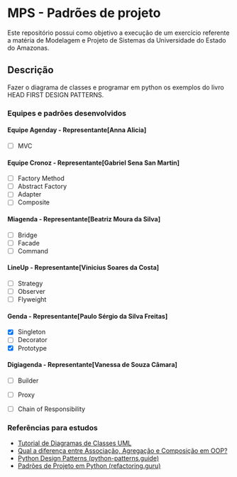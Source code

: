 # MPS - Padrões de projeto

Este repositório possui como objetivo a execução de um exercício referente a matéria de Modelagem e Projeto de Sistemas da Universidade do Estado do Amazonas.



## Descrição

Fazer o diagrama de classes e programar em python os exemplos do livro HEAD FIRST DESIGN PATTERNS.



### Equipes e padrões desenvolvidos

#### Equipe Agenday - Representante[Anna Alicia]

- [ ] MVC

#### Equipe Cronoz - Representante[Gabriel Sena San Martin]

- [ ] Factory Method
- [ ] Abstract Factory 
- [ ] Adapter
- [ ] Composite

#### Miagenda - Representante[Beatriz Moura da Silva]

- [ ] Bridge 
- [ ] Facade
- [ ] Command

#### LineUp - Representante[Vinicius Soares da Costa]

- [ ] Strategy
- [ ] Observer
- [ ] Flyweight

#### Genda - Representante[Paulo Sérgio da Silva Freitas]

- [x] Singleton
- [ ] Decorator
- [x] Prototype

#### Digiagenda - Representante[Vanessa de Souza Câmara]

- [ ] Builder
- [ ] Proxy
- [ ] Chain of Responsibility



### Referências para estudos

- [Tutorial de Diagramas de Classes UML](https://www.youtube.com/watch?v=rDidOn6KN9k)
- [Qual a diferença entre Associação, Agregação e Composição em OOP?](https://pt.stackoverflow.com/questions/86715/qual-a-diferença-entre-associação-agregação-e-composição-em-oop)
- [Python Design Patterns (python-patterns.guide)](https://python-patterns.guide/)
- [Padrões de Projeto em Python (refactoring.guru)](https://refactoring.guru/pt-br/design-patterns/python)
